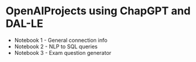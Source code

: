 # OpenAIProjects using ChapGPT and DAL-LE

* Notebook 1 - General connection info
* Notebook 2 - NLP to SQL queries
* Notebook 3 - Exam question generator
